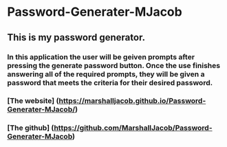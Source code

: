 # Password-Generater-MJacob

## This is my password generator.

### In this application the user will be geiven prompts after pressing the generate password button. Once the use finishes answering all of the required prompts, they will be given a password that meets the criteria for their desired password.  

### [The website] (https://marshalljacob.github.io/Password-Generater-MJacob/)
### [The github] (https://github.com/MarshallJacob/Password-Generater-MJacob)
